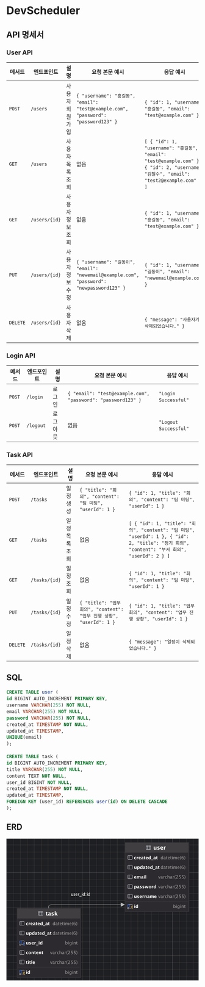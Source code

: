 # DevScheduler

## API 명세서

### User API

| 메서드 | 엔드포인트      | 설명               | 요청 본문 예시 | 응답 예시 |
|--------|---------------|------------------|-------------|---------|
| `POST` | `/users`       | 사용자 회원가입  | `{ "username": "홍길동", "email": "test@example.com", "password": "password123" }` | `{ "id": 1, "username": "홍길동", "email": "test@example.com" }` |
| `GET`  | `/users`       | 사용자 목록 조회 | 없음 | `[ { "id": 1, "username": "홍길동", "email": "test@example.com" }, { "id": 2, "username": "김철수", "email": "test2@example.com" } ]` |
| `GET`  | `/users/{id}`  | 사용자 정보 조회 | 없음 | `{ "id": 1, "username": "홍길동", "email": "test@example.com" }` |
| `PUT`  | `/users/{id}`  | 사용자 정보 수정 | `{ "username": "길동이", "email": "newemail@example.com", "password": "newpassword123" }` | `{ "id": 1, "username": "길동이", "email": "newemail@example.com" }` |
| `DELETE` | `/users/{id}`  | 사용자 삭제      | 없음 | `{ "message": "사용자가 삭제되었습니다." }` |

### Login API

| 메서드 | 엔드포인트      | 설명               | 요청 본문 예시 | 응답 예시 |
|--------|---------------|------------------|-------------|---------|
| `POST`   | `/login`        | 로그인            | `{ "email": "test@example.com", "password": "password123" }` | `"Login Successful"` |
| `POST`   | `/logout`       | 로그아웃          | 없음 | `"Logout Successful"` |

### Task API

| 메서드 | 엔드포인트        | 설명               | 요청 본문 예시 | 응답 예시 |
|--------|------------------|------------------|-------------|---------|
| `POST` | `/tasks`         | 일정 생성        | `{ "title": "회의", "content": "팀 미팅", "userId": 1 }` | `{ "id": 1, "title": "회의", "content": "팀 미팅", "userId": 1 }` |
| `GET`  | `/tasks`         | 일정 목록 조회    | 없음 | `[ { "id": 1, "title": "회의", "content": "팀 미팅", "userId": 1 }, { "id": 2, "title": "정기 회의", "content": "부서 회의", "userId": 2 } ]` |
| `GET`  | `/tasks/{id}`    | 일정 조회        | 없음 | `{ "id": 1, "title": "회의", "content": "팀 미팅", "userId": 1 }` |
| `PUT`  | `/tasks/{id}`    | 일정 수정        | `{ "title": "업무 회의", "content": "업무 진행 상황", "userId": 1 }` | `{ "id": 1, "title": "업무 회의", "content": "업무 진행 상황", "userId": 1 }` |
| `DELETE` | `/tasks/{id}`    | 일정 삭제        | 없음 | `{ "message": "일정이 삭제되었습니다." }` |

## SQL

```SQL
CREATE TABLE user (
id BIGINT AUTO_INCREMENT PRIMARY KEY,
username VARCHAR(255) NOT NULL,
email VARCHAR(255) NOT NULL,
password VARCHAR(255) NOT NULL,
created_at TIMESTAMP NOT NULL,
updated_at TIMESTAMP,
UNIQUE(email)
);

CREATE TABLE task (
id BIGINT AUTO_INCREMENT PRIMARY KEY,
title VARCHAR(255) NOT NULL,
content TEXT NOT NULL,
user_id BIGINT NOT NULL,
created_at TIMESTAMP NOT NULL,
updated_at TIMESTAMP,
FOREIGN KEY (user_id) REFERENCES user(id) ON DELETE CASCADE
);
```

## ERD

![img.png](img.png)